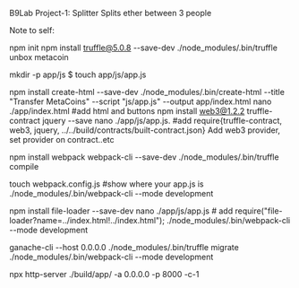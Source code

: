B9Lab Project-1: Splitter 
Splits ether between 3 people

Note to self:

npm init
npm install truffle@5.0.8 --save-dev
./node_modules/.bin/truffle unbox metacoin

mkdir -p app/js
$ touch app/js/app.js

npm install create-html --save-dev
./node_modules/.bin/create-html --title "Transfer MetaCoins" --script "js/app.js" --output app/index.html
nano ./app/index.html #add html and buttons
npm install web3@1.2.2 truffle-contract jquery --save
nano ./app/js/app.js. #add require{truffle-contract, web3, jquery, ../../build/contracts/built-contract.json} Add web3 provider, set provider on contract..etc

npm install webpack webpack-cli --save-dev
./node_modules/.bin/truffle compile

touch webpack.config.js #show where your app.js is
./node_modules/.bin/webpack-cli --mode development

npm install file-loader --save-dev
nano ./app/js/app.js # add require("file-loader?name=../index.html!../index.html");
./node_modules/.bin/webpack-cli --mode development

ganache-cli --host 0.0.0.0
./node_modules/.bin/truffle migrate
./node_modules/.bin/webpack-cli --mode development


npx http-server ./build/app/ -a 0.0.0.0 -p 8000 -c-1
